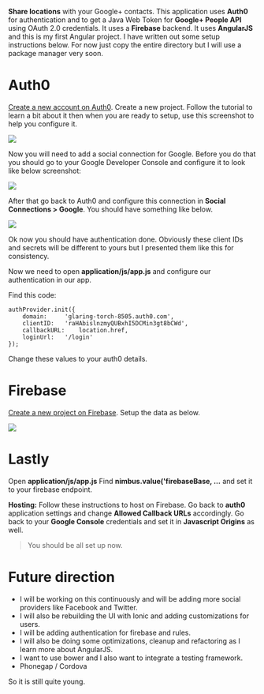 **Share locations** with your Google+ contacts. This application uses **Auth0** for authentication and to get a Java Web Token for **Google+ People API** using OAuth 2.0 credentials. It uses a **Firebase** backend. It uses **AngularJS** and this is my first Angular project. I have written out some setup instructions below. For now just copy the entire directory but I will use a package manager very soon.

# **Auth0**

[Create a new account on Auth0](https://auth0.com/).
Create a new project.
Follow the tutorial to learn a bit about it then when you are ready to setup, use this screenshot to help you configure it.

![](https://drive.google.com/uc?export=view&id=0Byi_8e23d5NTSEtxMEtUYTB5Rms)

Now you will need to add a social connection for Google. Before you do that you should go to your Google Developer Console and configure it to look like below screenshot:

![](https://drive.google.com/uc?export=view&id=0Byi_8e23d5NTU05LMVJYdlVvS1E)

After that go back to Auth0 and configure this connection in **Social Connections > Google**.
You should have something like below.

![](https://drive.google.com/uc?export=view&id=0Byi_8e23d5NTOTRGa3l6TFhOY0k)

Ok now you should have authentication done. Obviously these client IDs and secrets will be different to yours but I presented them like this for consistency.

Now we need to open **application/js/app.js** and configure our authentication in our app.

Find this code:

	authProvider.init({
		domain: 	'glaring-torch-8505.auth0.com',
		clientID: 	'raHAbislnzmyQUBxhI5DCMin3gt8bCWd',
		callbackURL: 	location.href,
		loginUrl: 	'/login'
	});

Change these values to your auth0 details.

# **Firebase**

[Create a new project on Firebase](https://firebase.com/).
Setup the data as below.

![](https://drive.google.com/uc?export=view&id=0Byi_8e23d5NTaEtfaWs5U0trdlE)

# **Lastly**

Open **application/js/app.js**
Find **nimbus.value('firebaseBase, ...** and set it to your firebase endpoint.

**Hosting:** Follow these instructions to host on Firebase. 
Go back to **auth0** application settings and change **Allowed Callback URLs** accordingly.
Go back to your **Google Console** credentials and set it in **Javascript Origins** as well.

> You should be all set up now. 

# **Future direction**


* I will be working on this continuously and will be adding more social providers like Facebook and Twitter.
* I will also be rebuilding the UI with Ionic and adding customizations for users.
* I will be adding authentication for firebase and rules.
* I will also be doing some optimizations, cleanup and refactoring as I learn more about AngularJS.
* I want to use bower and I also want to integrate a testing framework.
* Phonegap / Cordova

So it is still quite young. 
